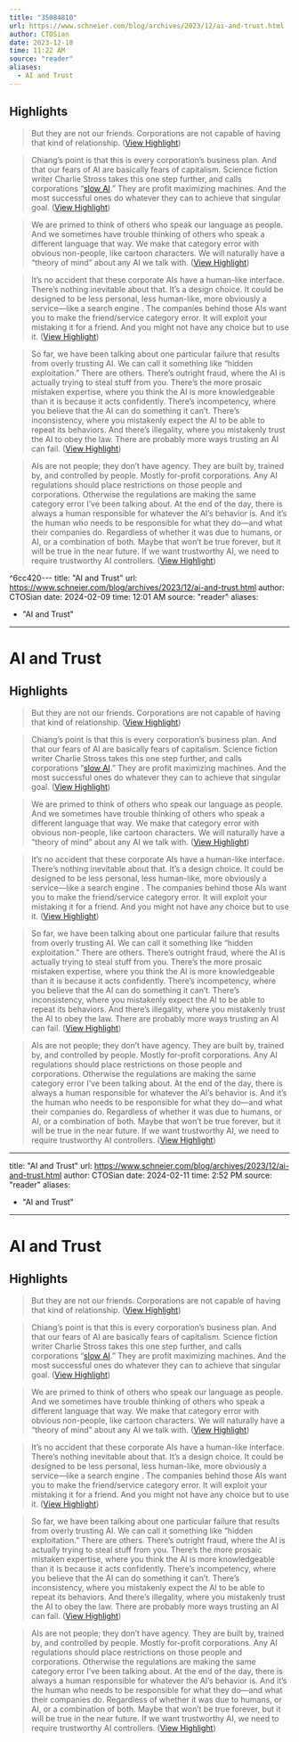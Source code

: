```yaml
---
title: "35084810"
url: https://www.schneier.com/blog/archives/2023/12/ai-and-trust.html
author: CTOSian
date: 2023-12-10
time: 11:22 AM
source: "reader"
aliases:
  - AI and Trust
---
```

## Highlights
> But they are not our friends. Corporations are not capable of having that kind of relationship. ([View Highlight](https://read.readwise.io/read/01hgxrqpnm0r22swnmx35wwnya))

> Chiang’s point is that this is every corporation’s business plan. And that our fears of AI are basically fears of capitalism. Science fiction writer Charlie Stross takes this one step further, and calls corporations “[slow AI](https://www.antipope.org/charlie/blog-static/2018/01/dude-you-broke-the-future.html).” They are profit maximizing machines. And the most successful ones do whatever they can to achieve that singular goal. ([View Highlight](https://read.readwise.io/read/01hgxrs9tsxxd0h6pbdcy8zrdp))

> We are primed to think of others who speak our language as people. And we sometimes have trouble thinking of others who speak a different language that way. We make that category error with obvious non-people, like cartoon characters. We will naturally have a “theory of mind” about any AI we talk with. ([View Highlight](https://read.readwise.io/read/01hgxryw6n4h7b383b07r1gdc6))

> It’s no accident that these corporate AIs have a human-like interface. There’s nothing inevitable about that. It’s a design choice. It could be designed to be less personal, less human-like, more obviously a service—like a search engine . The companies behind those AIs want you to make the friend/service category error. It will exploit your mistaking it for a friend. And you might not have any choice but to use it. ([View Highlight](https://read.readwise.io/read/01hgxs2119wscyr4fth52nyqq3))

> So far, we have been talking about one particular failure that results from overly trusting AI. We can call it something like “hidden exploitation.” There are others. There’s outright fraud, where the AI is actually trying to steal stuff from you. There’s the more prosaic mistaken expertise, where you think the AI is more knowledgeable than it is because it acts confidently. There’s incompetency, where you believe that the AI can do something it can’t. There’s inconsistency, where you mistakenly expect the AI to be able to repeat its behaviors. And there’s illegality, where you mistakenly trust the AI to obey the law. There are probably more ways trusting an AI can fail. ([View Highlight](https://read.readwise.io/read/01hgxs49b036kyvat84tvmsb2y))

> AIs are not people; they don’t have agency. They are built by, trained by, and controlled by people. Mostly for-profit corporations. Any AI regulations should place restrictions on those people and corporations. Otherwise the regulations are making the same category error I’ve been talking about. At the end of the day, there is always a human responsible for whatever the AI’s behavior is. And it’s the human who needs to be responsible for what they do—and what their companies do. Regardless of whether it was due to humans, or AI, or a combination of both. Maybe that won’t be true forever, but it will be true in the near future. If we want trustworthy AI, we need to require trustworthy AI controllers. ([View Highlight](https://read.readwise.io/read/01hgxs7peyaekj58wgp9fm6hjr))

^6cc420---
title: "AI and Trust"
url: https://www.schneier.com/blog/archives/2023/12/ai-and-trust.html
author: CTOSian
date: 2024-02-09
time: 12:01 AM
source: "reader"
aliases:
  - "AI and Trust"
---
# AI and Trust

## Highlights
> But they are not our friends. Corporations are not capable of having that kind of relationship. ([View Highlight](https://read.readwise.io/read/01hgxrqpnm0r22swnmx35wwnya))

> Chiang’s point is that this is every corporation’s business plan. And that our fears of AI are basically fears of capitalism. Science fiction writer Charlie Stross takes this one step further, and calls corporations “[slow AI](https://www.antipope.org/charlie/blog-static/2018/01/dude-you-broke-the-future.html).” They are profit maximizing machines. And the most successful ones do whatever they can to achieve that singular goal. ([View Highlight](https://read.readwise.io/read/01hgxrs9tsxxd0h6pbdcy8zrdp))

> We are primed to think of others who speak our language as people. And we sometimes have trouble thinking of others who speak a different language that way. We make that category error with obvious non-people, like cartoon characters. We will naturally have a “theory of mind” about any AI we talk with. ([View Highlight](https://read.readwise.io/read/01hgxryw6n4h7b383b07r1gdc6))

> It’s no accident that these corporate AIs have a human-like interface. There’s nothing inevitable about that. It’s a design choice. It could be designed to be less personal, less human-like, more obviously a service—like a search engine . The companies behind those AIs want you to make the friend/service category error. It will exploit your mistaking it for a friend. And you might not have any choice but to use it. ([View Highlight](https://read.readwise.io/read/01hgxs2119wscyr4fth52nyqq3))

> So far, we have been talking about one particular failure that results from overly trusting AI. We can call it something like “hidden exploitation.” There are others. There’s outright fraud, where the AI is actually trying to steal stuff from you. There’s the more prosaic mistaken expertise, where you think the AI is more knowledgeable than it is because it acts confidently. There’s incompetency, where you believe that the AI can do something it can’t. There’s inconsistency, where you mistakenly expect the AI to be able to repeat its behaviors. And there’s illegality, where you mistakenly trust the AI to obey the law. There are probably more ways trusting an AI can fail. ([View Highlight](https://read.readwise.io/read/01hgxs49b036kyvat84tvmsb2y))

> AIs are not people; they don’t have agency. They are built by, trained by, and controlled by people. Mostly for-profit corporations. Any AI regulations should place restrictions on those people and corporations. Otherwise the regulations are making the same category error I’ve been talking about. At the end of the day, there is always a human responsible for whatever the AI’s behavior is. And it’s the human who needs to be responsible for what they do—and what their companies do. Regardless of whether it was due to humans, or AI, or a combination of both. Maybe that won’t be true forever, but it will be true in the near future. If we want trustworthy AI, we need to require trustworthy AI controllers. ([View Highlight](https://read.readwise.io/read/01hgxs7peyaekj58wgp9fm6hjr))

---
title: "AI and Trust"
url: https://www.schneier.com/blog/archives/2023/12/ai-and-trust.html
author: CTOSian
date: 2024-02-11
time: 2:52 PM
source: "reader"
aliases:
  - "AI and Trust"
---
# AI and Trust

## Highlights
> But they are not our friends. Corporations are not capable of having that kind of relationship. ([View Highlight](https://read.readwise.io/read/01hgxrqpnm0r22swnmx35wwnya))

> Chiang’s point is that this is every corporation’s business plan. And that our fears of AI are basically fears of capitalism. Science fiction writer Charlie Stross takes this one step further, and calls corporations “[slow AI](https://www.antipope.org/charlie/blog-static/2018/01/dude-you-broke-the-future.html).” They are profit maximizing machines. And the most successful ones do whatever they can to achieve that singular goal. ([View Highlight](https://read.readwise.io/read/01hgxrs9tsxxd0h6pbdcy8zrdp))

> We are primed to think of others who speak our language as people. And we sometimes have trouble thinking of others who speak a different language that way. We make that category error with obvious non-people, like cartoon characters. We will naturally have a “theory of mind” about any AI we talk with. ([View Highlight](https://read.readwise.io/read/01hgxryw6n4h7b383b07r1gdc6))

> It’s no accident that these corporate AIs have a human-like interface. There’s nothing inevitable about that. It’s a design choice. It could be designed to be less personal, less human-like, more obviously a service—like a search engine . The companies behind those AIs want you to make the friend/service category error. It will exploit your mistaking it for a friend. And you might not have any choice but to use it. ([View Highlight](https://read.readwise.io/read/01hgxs2119wscyr4fth52nyqq3))

> So far, we have been talking about one particular failure that results from overly trusting AI. We can call it something like “hidden exploitation.” There are others. There’s outright fraud, where the AI is actually trying to steal stuff from you. There’s the more prosaic mistaken expertise, where you think the AI is more knowledgeable than it is because it acts confidently. There’s incompetency, where you believe that the AI can do something it can’t. There’s inconsistency, where you mistakenly expect the AI to be able to repeat its behaviors. And there’s illegality, where you mistakenly trust the AI to obey the law. There are probably more ways trusting an AI can fail. ([View Highlight](https://read.readwise.io/read/01hgxs49b036kyvat84tvmsb2y))

> AIs are not people; they don’t have agency. They are built by, trained by, and controlled by people. Mostly for-profit corporations. Any AI regulations should place restrictions on those people and corporations. Otherwise the regulations are making the same category error I’ve been talking about. At the end of the day, there is always a human responsible for whatever the AI’s behavior is. And it’s the human who needs to be responsible for what they do—and what their companies do. Regardless of whether it was due to humans, or AI, or a combination of both. Maybe that won’t be true forever, but it will be true in the near future. If we want trustworthy AI, we need to require trustworthy AI controllers. ([View Highlight](https://read.readwise.io/read/01hgxs7peyaekj58wgp9fm6hjr))

